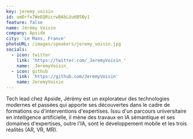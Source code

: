 ```yaml
---
key: jeremy_voisin
id: umDrfx7WeEQRicrwBAbLUu6B5By1
feature: false
name: Jérémy Voisin
company: Apside
city: 'Le Mans, France'
photoURL: /images/speakers/jeremy_voisin.jpg
socials:
  - icon: twitter
    link: 'https://twitter.com/_JeremyVoisin_'
    name: _JeremyVoisin_
  - icon: github
    link: 'https://github.com/JeremyVoisin'
    name: JeremyVoisin
---
```

Tech lead chez Apside, Jérémy est un explorateur des technologies modernes et passées qui apporte ses découvertes dans le cadre de formations ou d'interventions d'expertises.
Issu d'un parcours universitaire en intelligence artificielle, il mène des travaux en IA sémantique et ses domaines d'expertises, outre l'IA, sont le développement mobile et les trois réalités (AR, VR, MR).